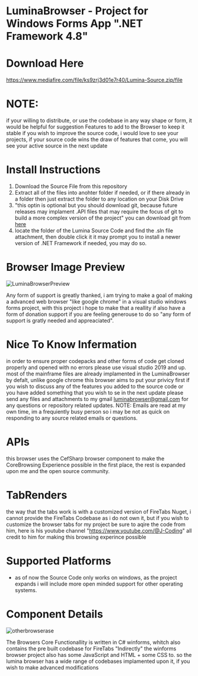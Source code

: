 # LuminaBrowser - Project for Windows Forms App ".NET Framework 4.8"

# Download Here
https://www.mediafire.com/file/ks9zrj3d01e7r40/Lumina-Source.zip/file

# NOTE:
if your willing to distribute, or use the codebase in any way shape or form, it would be helpful for suggestion Features to add to the Browser to keep it stable
if you wish to improve the source code, i would love to see your projects, if your source code wins the draw of features that come, you will see your active source in the next update

# Install Instructions
1. Download the Source File from this repository
2. Extract all of the files into anohter folder if needed, or if there already in a folder then just extract the folder to any location on your Disk Drive
3. "this optin is optional but you should download git, because future releases may implament .API files that may require the focus of git to build a more complex version of the project" you can download git from [here](https://git-scm.com/downloads)
4. locate the folder of the Lumina Source Code and find the .sln file attachment, then double click it
it may prompt you to install a newer version of .NET Framework if needed, you may do so.

# Browser Image Preview

![LuminaBrowserPreview](https://user-images.githubusercontent.com/115958199/227795221-80e3ff62-2f3a-4782-8579-cd5db4f4146d.PNG)


Any form of support is greatly thanked, i am trying to make a goal of making a advanced web browser "like google chrome" in a visual studio windows forms project, with this project i hope to make that a reallity
if also have a form of donation support if you are feeling generouse to do so "any form of support is gratly needed and appreaciated".


# Nice To Know Infermation

in order to ensure proper codepacks and other forms of code get cloned properly and opened with no errors please use visual studio 2019 and up.
most of the mainframe files are already implamented in the LuminaBrowser by defalt, unlike google chrome this browser aims to put your privicy first
if you wish to discuss any of the features you added to the source code or you have added something that you wish to se in the next update please send any files and attachments to my gmail luminabrowser@gmail.com for any questions or repository related updates. NOTE: Emails are read at my own time, im a frequiently busy person so i may be not as quick on responding to any source related emails or questions.

# APIs
this browser uses the CefSharp browser component to make the CoreBrowsing Experience possible in the first place, the rest is expanded upon me and the open source community.

# TabRenders
the way that the tabs work is with a customized version of FireTabs Nuget, i cannot provide the FireTabs Codebase as i do not own it, but if you wish to customize the browser tabs for my project be sure to aqire the code from him, here is his youtube channel "https://www.youtube.com/@J-Coding"
all credit to him for making this browsing experince possible

# Supported Platforms

+ as of now the Source Code only works on windows, as the project expands i will include more open minded support for other operating systems.


# Component Details

![otherbrowserase](https://user-images.githubusercontent.com/115958199/227820278-0c58a526-9cfe-409b-a99f-c9266102fb59.PNG)

The Browsers Core Functionallity is written in C# winforms, whitch also contains the pre built codebase for FireTabs "Indirectly"
the winforms browser project also has some JavaScript and HTML + some CSS to.
so the lumina browser has a wide range of codebases implamented upon it, if you wish to make advanced modifications
